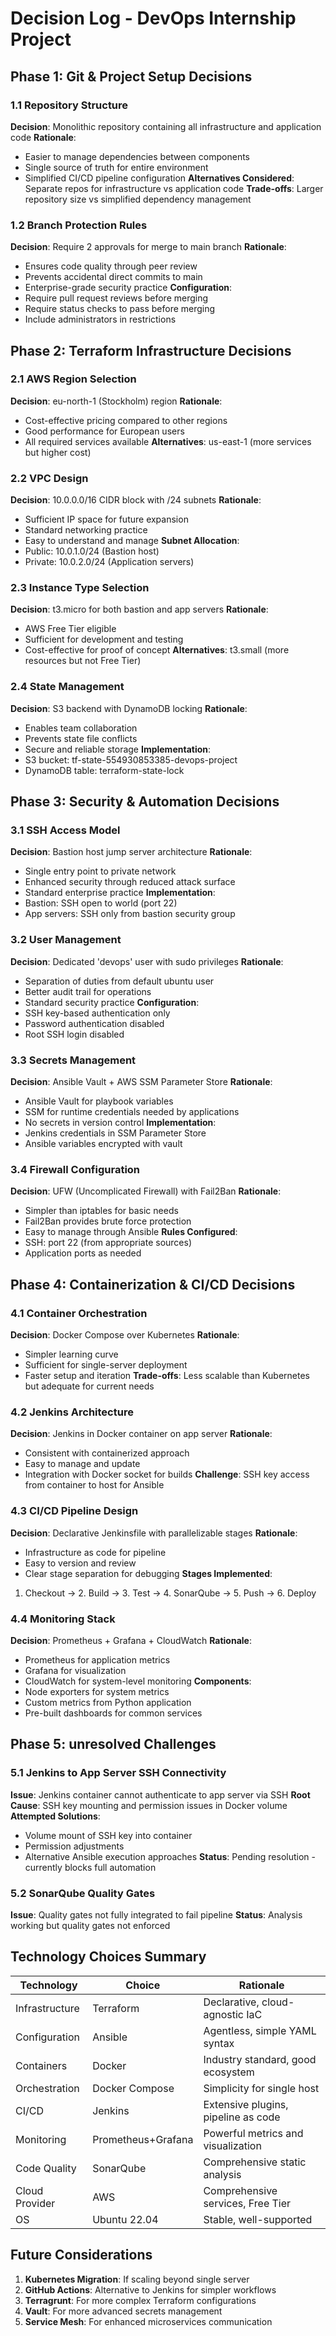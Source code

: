 # Decision Log - DevOps Internship Project

## Phase 1: Git & Project Setup Decisions

### 1.1 Repository Structure
**Decision**: Monolithic repository containing all infrastructure and application code
**Rationale**: 
- Easier to manage dependencies between components
- Single source of truth for entire environment
- Simplified CI/CD pipeline configuration
**Alternatives Considered**: Separate repos for infrastructure vs application code
**Trade-offs**: Larger repository size vs simplified dependency management

### 1.2 Branch Protection Rules
**Decision**: Require 2 approvals for merge to main branch
**Rationale**: 
- Ensures code quality through peer review
- Prevents accidental direct commits to main
- Enterprise-grade security practice
**Configuration**: 
- Require pull request reviews before merging
- Require status checks to pass before merging
- Include administrators in restrictions

## Phase 2: Terraform Infrastructure Decisions

### 2.1 AWS Region Selection
**Decision**: eu-north-1 (Stockholm) region
**Rationale**: 
- Cost-effective pricing compared to other regions
- Good performance for European users
- All required services available
**Alternatives**: us-east-1 (more services but higher cost)

### 2.2 VPC Design
**Decision**: 10.0.0.0/16 CIDR block with /24 subnets
**Rationale**:
- Sufficient IP space for future expansion
- Standard networking practice
- Easy to understand and manage
**Subnet Allocation**:
- Public: 10.0.1.0/24 (Bastion host)
- Private: 10.0.2.0/24 (Application servers)

### 2.3 Instance Type Selection
**Decision**: t3.micro for both bastion and app servers
**Rationale**:
- AWS Free Tier eligible
- Sufficient for development and testing
- Cost-effective for proof of concept
**Alternatives**: t3.small (more resources but not Free Tier)

### 2.4 State Management
**Decision**: S3 backend with DynamoDB locking
**Rationale**:
- Enables team collaboration
- Prevents state file conflicts
- Secure and reliable storage
**Implementation**:
- S3 bucket: tf-state-554930853385-devops-project
- DynamoDB table: terraform-state-lock

## Phase 3: Security & Automation Decisions

### 3.1 SSH Access Model
**Decision**: Bastion host jump server architecture
**Rationale**:
- Single entry point to private network
- Enhanced security through reduced attack surface
- Standard enterprise practice
**Implementation**:
- Bastion: SSH open to world (port 22)
- App servers: SSH only from bastion security group

### 3.2 User Management
**Decision**: Dedicated 'devops' user with sudo privileges
**Rationale**:
- Separation of duties from default ubuntu user
- Better audit trail for operations
- Standard security practice
**Configuration**:
- SSH key-based authentication only
- Password authentication disabled
- Root SSH login disabled

### 3.3 Secrets Management
**Decision**: Ansible Vault + AWS SSM Parameter Store
**Rationale**:
- Ansible Vault for playbook variables
- SSM for runtime credentials needed by applications
- No secrets in version control
**Implementation**:
- Jenkins credentials in SSM Parameter Store
- Ansible variables encrypted with vault

### 3.4 Firewall Configuration
**Decision**: UFW (Uncomplicated Firewall) with Fail2Ban
**Rationale**:
- Simpler than iptables for basic needs
- Fail2Ban provides brute force protection
- Easy to manage through Ansible
**Rules Configured**:
- SSH: port 22 (from appropriate sources)
- Application ports as needed

## Phase 4: Containerization & CI/CD Decisions

### 4.1 Container Orchestration
**Decision**: Docker Compose over Kubernetes
**Rationale**:
- Simpler learning curve
- Sufficient for single-server deployment
- Faster setup and iteration
**Trade-offs**: Less scalable than Kubernetes but adequate for current needs

### 4.2 Jenkins Architecture
**Decision**: Jenkins in Docker container on app server
**Rationale**:
- Consistent with containerized approach
- Easy to manage and update
- Integration with Docker socket for builds
**Challenge**: SSH key access from container to host for Ansible

### 4.3 CI/CD Pipeline Design
**Decision**: Declarative Jenkinsfile with parallelizable stages
**Rationale**:
- Infrastructure as code for pipeline
- Easy to version and review
- Clear stage separation for debugging
**Stages Implemented**:
1. Checkout → 2. Build → 3. Test → 4. SonarQube → 5. Push → 6. Deploy

### 4.4 Monitoring Stack
**Decision**: Prometheus + Grafana + CloudWatch
**Rationale**:
- Prometheus for application metrics
- Grafana for visualization
- CloudWatch for system-level monitoring
**Components**:
- Node exporters for system metrics
- Custom metrics from Python application
- Pre-built dashboards for common services

## Phase 5: unresolved Challenges

### 5.1 Jenkins to App Server SSH Connectivity
**Issue**: Jenkins container cannot authenticate to app server via SSH
**Root Cause**: SSH key mounting and permission issues in Docker volume
**Attempted Solutions**:
- Volume mount of SSH key into container
- Permission adjustments
- Alternative Ansible execution approaches
**Status**: Pending resolution - currently blocks full automation

### 5.2 SonarQube Quality Gates
**Issue**: Quality gates not fully integrated to fail pipeline
**Status**: Analysis working but quality gates not enforced

## Technology Choices Summary

| Technology | Choice | Rationale |
|------------|---------|-----------|
| Infrastructure | Terraform | Declarative, cloud-agnostic IaC |
| Configuration | Ansible | Agentless, simple YAML syntax |
| Containers | Docker | Industry standard, good ecosystem |
| Orchestration | Docker Compose | Simplicity for single host |
| CI/CD | Jenkins | Extensive plugins, pipeline as code |
| Monitoring | Prometheus+Grafana | Powerful metrics and visualization |
| Code Quality | SonarQube | Comprehensive static analysis |
| Cloud Provider | AWS | Comprehensive services, Free Tier |
| OS | Ubuntu 22.04 | Stable, well-supported |

## Future Considerations

1. **Kubernetes Migration**: If scaling beyond single server
2. **GitHub Actions**: Alternative to Jenkins for simpler workflows  
3. **Terragrunt**: For more complex Terraform configurations
4. **Vault**: For more advanced secrets management
5. **Service Mesh**: For enhanced microservices communication